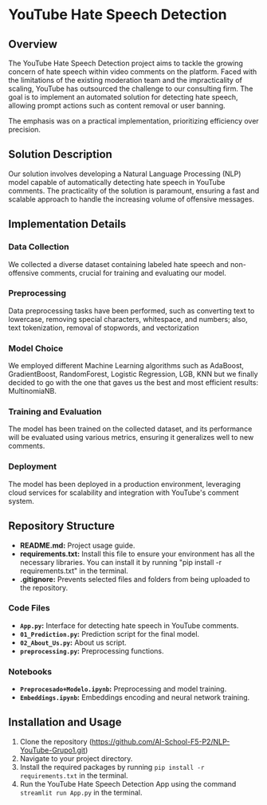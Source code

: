 # YouTube Hate Speech Detection

## Overview
The YouTube Hate Speech Detection project aims to tackle the growing concern of hate speech within video comments on the platform. Faced with the limitations of the existing moderation team and the impracticality of scaling, YouTube has outsourced the challenge to our consulting firm. The goal is to implement an automated solution for detecting hate speech, allowing prompt actions such as content removal or user banning.

The emphasis was on a practical implementation, prioritizing efficiency over precision.

## Solution Description
Our solution involves developing a Natural Language Processing (NLP) model capable of automatically detecting hate speech in YouTube comments. The practicality of the solution is paramount, ensuring a fast and scalable approach to handle the increasing volume of offensive messages.

## Implementation Details

### Data Collection
We collected a diverse dataset containing labeled hate speech and non-offensive comments, crucial for training and evaluating our model.

### Preprocessing

Data preprocessing tasks have been performed, such as converting text to lowercase, removing special characters, whitespace, and numbers; also, text tokenization, removal of stopwords, and vectorization

### Model Choice
We employed different Machine Learning algorithms such as AdaBoost, GradientBoost, RandomForest, Logistic Regression, LGB, KNN but we finally decided to go with the one that gaves us the best and most efficient results: MultinomiaNB.

### Training and Evaluation
The model has been trained on the collected dataset, and its performance will be evaluated using various metrics, ensuring it generalizes well to new comments.

### Deployment
The model has been deployed in a production environment, leveraging cloud services for scalability and integration with YouTube's comment system.

## Repository Structure

- **README.md:** Project usage guide.
- **requirements.txt:** Install this file to ensure your environment has all the necessary libraries. You can install it by running "pip install -r requirements.txt" in the terminal.
- **.gitignore:** Prevents selected files and folders from being uploaded to the repository.

### Code Files

- **`App.py`:** Interface for detecting hate speech in YouTube comments.
- **`01_Prediction.py`:** Prediction script for the final model.
- **`02_About_Us.py`:** About us script.
- **`preprocessing.py`:** Preprocessing functions.


### Notebooks

- **`Preprocesado+Modelo.ipynb`:** Preprocessing and model training.
- **`Embeddings.ipynb`:** Embeddings encoding and neural network training.


## Installation and Usage

1. Clone the repository (https://github.com/AI-School-F5-P2/NLP-YouTube-Grupo1.git)
2. Navigate to your project directory.
3. Install the required packages by running `pip install -r requirements.txt` in the terminal.
4. Run the YouTube Hate Speech Detection App using the command `streamlit run App.py` in the terminal.



